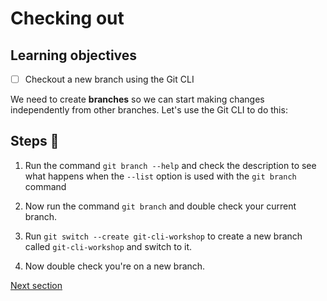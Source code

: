 # Checking out

## Learning objectives

- [ ] Checkout a new branch using the Git CLI

We need to create **branches** so we can start making changes independently from other branches.
Let's use the Git CLI to do this:

## Steps 👣

1. Run the command `git branch --help` and check the description to see what happens when the `--list` option is used with the `git branch` command

2. Now run the command `git branch` and double check your current branch.

3. Run `git switch --create git-cli-workshop` to create a new branch called `git-cli-workshop` and switch to it.

4. Now double check you're on a new branch.

[Next section](./recap.md)
